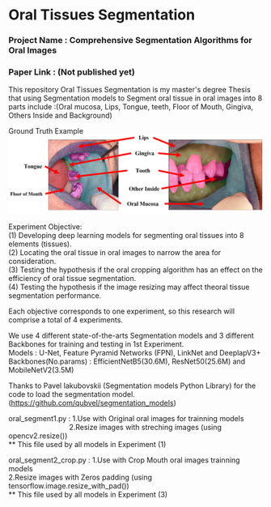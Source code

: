 # Oral Tissues Segmentation
### Project Name : Comprehensive Segmentation Algorithms for Oral Images 
### Paper Link : (Not published yet)
This repository Oral Tissues Segmentation is my master's degree Thesis that using Segmentation models to Segment oral tissue in oral images into 8 parts include :(Oral mucosa, Lips, Tongue, teeth, Floor of Mouth, Gingiva, Others Inside and Background)


Ground Truth Example 
![alt text](https://github.com/EWjame/Oral_Tissue_Segmentation/blob/main/images/ground%20truth.png)

Experiment Objective: </br>
(1) Developing deep learning models for segmenting oral tissues into 8 elements (tissues). </br>
(2) Locating the oral tissue in oral images to narrow the area for consideration. </br>
(3) Testing the hypothesis if the oral cropping algorithm has an effect on the efficiency of oral tissue segmentation. </br>
(4) Testing the hypothesis if the image resizing may affect theoral tissue segmentation performance. </br>

Each objective corresponds to one experiment, so this research will comprise a total of 4 experiments.

We use 4 different state-of-the-arts Segmentation models and 3 different Backbones for training and testing in 1st Experiment. </br>
Models : U-Net, Feature Pyramid Networks (FPN), LinkNet and DeeplapV3+ </br>
Backbones(No.params) : EfficientNetB5(30.6M), ResNet50(25.6M) and MobileNetV2(3.5M)

Thanks to Pavel Iakubovskii (Segmentation models Python Library) for the code to load the segmentation model. (https://github.com/qubvel/segmentation_models)


oral_segment1.py : 1.Use with Original oral images for trainning models </br>
&emsp;&emsp;&emsp;&emsp;&emsp;&emsp;&emsp;&emsp;&nbsp;&nbsp;2.Resize images with streching images (using opencv2.resize()) </br>
                   ** This file used by all models in Experiment (1)

oral_segment2_crop.py : 1.Use with Crop Mouth oral images trainning models </br>
                        2.Resize images with Zeros padding (using tensorflow.image.resize_with_pad()) </br>
                        ** This file used by all models in Experiment (3)


